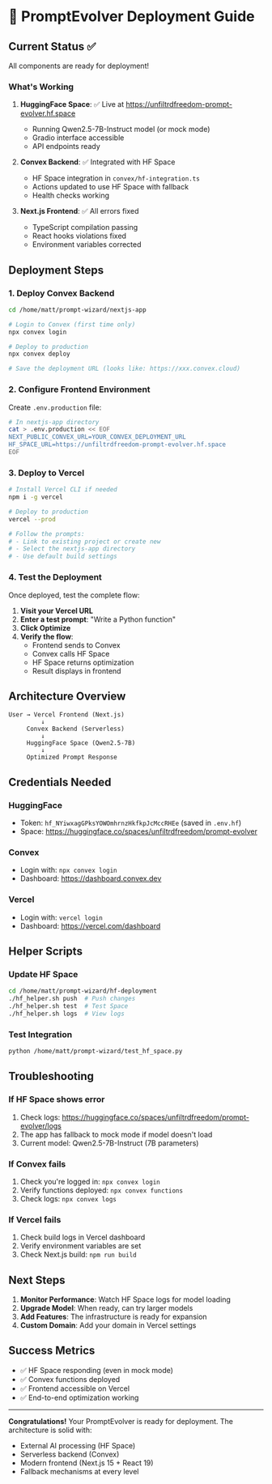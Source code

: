 # 🚀 PromptEvolver Deployment Guide

## Current Status ✅

All components are ready for deployment!

### What's Working

1. **HuggingFace Space**: ✅ Live at <https://unfiltrdfreedom-prompt-evolver.hf.space>
   - Running Qwen2.5-7B-Instruct model (or mock mode)
   - Gradio interface accessible
   - API endpoints ready

2. **Convex Backend**: ✅ Integrated with HF Space
   - HF Space integration in `convex/hf-integration.ts`
   - Actions updated to use HF Space with fallback
   - Health checks working

3. **Next.js Frontend**: ✅ All errors fixed
   - TypeScript compilation passing
   - React hooks violations fixed
   - Environment variables corrected

## Deployment Steps

### 1. Deploy Convex Backend

```bash
cd /home/matt/prompt-wizard/nextjs-app

# Login to Convex (first time only)
npx convex login

# Deploy to production
npx convex deploy

# Save the deployment URL (looks like: https://xxx.convex.cloud)
```

### 2. Configure Frontend Environment

Create `.env.production` file:

```bash
# In nextjs-app directory
cat > .env.production << EOF
NEXT_PUBLIC_CONVEX_URL=YOUR_CONVEX_DEPLOYMENT_URL
HF_SPACE_URL=https://unfiltrdfreedom-prompt-evolver.hf.space
EOF
```

### 3. Deploy to Vercel

```bash
# Install Vercel CLI if needed
npm i -g vercel

# Deploy to production
vercel --prod

# Follow the prompts:
# - Link to existing project or create new
# - Select the nextjs-app directory
# - Use default build settings
```

### 4. Test the Deployment

Once deployed, test the complete flow:

1. **Visit your Vercel URL**
2. **Enter a test prompt**: "Write a Python function"
3. **Click Optimize**
4. **Verify the flow**:
   - Frontend sends to Convex
   - Convex calls HF Space
   - HF Space returns optimization
   - Result displays in frontend

## Architecture Overview

```
User → Vercel Frontend (Next.js)
         ↓
     Convex Backend (Serverless)
         ↓
     HuggingFace Space (Qwen2.5-7B)
         ↓
     Optimized Prompt Response
```

## Credentials Needed

### HuggingFace

- Token: `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` (saved in `.env.hf`)
- Space: <https://huggingface.co/spaces/unfiltrdfreedom/prompt-evolver>

### Convex

- Login with: `npx convex login`
- Dashboard: <https://dashboard.convex.dev>

### Vercel

- Login with: `vercel login`
- Dashboard: <https://vercel.com/dashboard>

## Helper Scripts

### Update HF Space

```bash
cd /home/matt/prompt-wizard/hf-deployment
./hf_helper.sh push  # Push changes
./hf_helper.sh test  # Test Space
./hf_helper.sh logs  # View logs
```

### Test Integration

```bash
python /home/matt/prompt-wizard/test_hf_space.py
```

## Troubleshooting

### If HF Space shows error

1. Check logs: <https://huggingface.co/spaces/unfiltrdfreedom/prompt-evolver/logs>
2. The app has fallback to mock mode if model doesn't load
3. Current model: Qwen2.5-7B-Instruct (7B parameters)

### If Convex fails

1. Check you're logged in: `npx convex login`
2. Verify functions deployed: `npx convex functions`
3. Check logs: `npx convex logs`

### If Vercel fails

1. Check build logs in Vercel dashboard
2. Verify environment variables are set
3. Check Next.js build: `npm run build`

## Next Steps

1. **Monitor Performance**: Watch HF Space logs for model loading
2. **Upgrade Model**: When ready, can try larger models
3. **Add Features**: The infrastructure is ready for expansion
4. **Custom Domain**: Add your domain in Vercel settings

## Success Metrics

- ✅ HF Space responding (even in mock mode)
- ✅ Convex functions deployed
- ✅ Frontend accessible on Vercel
- ✅ End-to-end optimization working

---

**Congratulations!** Your PromptEvolver is ready for deployment. The architecture is solid with:

- External AI processing (HF Space)
- Serverless backend (Convex)
- Modern frontend (Next.js 15 + React 19)
- Fallback mechanisms at every level
